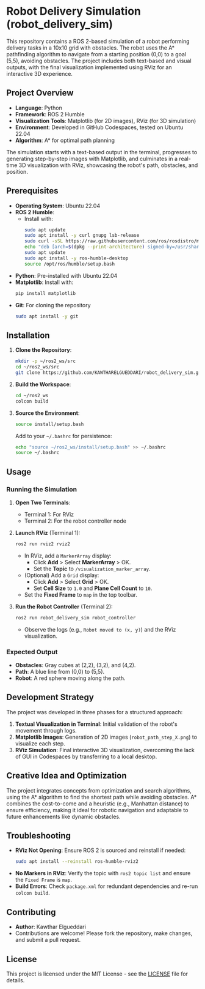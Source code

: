 # Robot Delivery Simulation (robot_delivery_sim)

This repository contains a ROS 2-based simulation of a robot performing delivery tasks in a 10x10 grid with obstacles. The robot uses the A* pathfinding algorithm to navigate from a starting position (0,0) to a goal (5,5), avoiding obstacles. The project includes both text-based and visual outputs, with the final visualization implemented using RViz for an interactive 3D experience.

## Project Overview

- **Language**: Python
- **Framework**: ROS 2 Humble
- **Visualization Tools**: Matplotlib (for 2D images), RViz (for 3D simulation)
- **Environment**: Developed in GitHub Codespaces, tested on Ubuntu 22.04
- **Algorithm**: A* for optimal path planning

The simulation starts with a text-based output in the terminal, progresses to generating step-by-step images with Matplotlib, and culminates in a real-time 3D visualization with RViz, showcasing the robot's path, obstacles, and position.

## Prerequisites

- **Operating System**: Ubuntu 22.04
- **ROS 2 Humble**:
  - Install with:
    ```bash
    sudo apt update
    sudo apt install -y curl gnupg lsb-release
    sudo curl -sSL https://raw.githubusercontent.com/ros/rosdistro/master/ros.key -o /usr/share/keyrings/ros-archive-keyring.gpg
    echo "deb [arch=$(dpkg --print-architecture) signed-by=/usr/share/keyrings/ros-archive-keyring.gpg] http://packages.ros.org/ros2/ubuntu $(lsb_release -cs) main" | sudo tee /etc/apt/sources.list.d/ros2.list > /dev/null
    sudo apt update
    sudo apt install -y ros-humble-desktop
    source /opt/ros/humble/setup.bash
    ```
- **Python**: Pre-installed with Ubuntu 22.04
- **Matplotlib**: Install with:
  ```bash
  pip install matplotlib
  ```
- **Git**: For cloning the repository
  ```bash
  sudo apt install -y git
  ```

## Installation

1. **Clone the Repository**:
   ```bash
   mkdir -p ~/ros2_ws/src
   cd ~/ros2_ws/src
   git clone https://github.com/KAWTHARELGUEDDARI/robot_delivery_sim.git
   ```

2. **Build the Workspace**:
   ```bash
   cd ~/ros2_ws
   colcon build
   ```

3. **Source the Environment**:
   ```bash
   source install/setup.bash
   ```
   Add to your `~/.bashrc` for persistence:
   ```bash
   echo "source ~/ros2_ws/install/setup.bash" >> ~/.bashrc
   source ~/.bashrc
   ```

## Usage

### Running the Simulation

1. **Open Two Terminals**:
   - Terminal 1: For RViz
   - Terminal 2: For the robot controller node

2. **Launch RViz** (Terminal 1):
   ```bash
   ros2 run rviz2 rviz2
   ```
   - In RViz, add a `MarkerArray` display:
     - Click **Add** > Select **MarkerArray** > OK.
     - Set the **Topic** to `/visualization_marker_array`.
   - (Optional) Add a `Grid` display:
     - Click **Add** > Select **Grid** > OK.
     - Set **Cell Size** to `1.0` and **Plane Cell Count** to `10`.
   - Set the **Fixed Frame** to `map` in the top toolbar.

3. **Run the Robot Controller** (Terminal 2):
   ```bash
   ros2 run robot_delivery_sim robot_controller
   ```
   - Observe the logs (e.g., `Robot moved to (x, y)`) and the RViz visualization.

### Expected Output
- **Obstacles**: Gray cubes at (2,2), (3,2), and (4,2).
- **Path**: A blue line from (0,0) to (5,5).
- **Robot**: A red sphere moving along the path.

## Development Strategy

The project was developed in three phases for a structured approach:
1. **Textual Visualization in Terminal**: Initial validation of the robot's movement through logs.
2. **Matplotlib Images**: Generation of 2D images (`robot_path_step_X.png`) to visualize each step.
3. **RViz Simulation**: Final interactive 3D visualization, overcoming the lack of GUI in Codespaces by transferring to a local desktop.

## Creative Idea and Optimization
The project integrates concepts from optimization and search algorithms, using the A* algorithm to find the shortest path while avoiding obstacles. A* combines the cost-to-come and a heuristic (e.g., Manhattan distance) to ensure efficiency, making it ideal for robotic navigation and adaptable to future enhancements like dynamic obstacles.

## Troubleshooting
- **RViz Not Opening**: Ensure ROS 2 is sourced and reinstall if needed:
  ```bash
  sudo apt install --reinstall ros-humble-rviz2
  ```
- **No Markers in RViz**: Verify the topic with `ros2 topic list` and ensure the `Fixed Frame` is `map`.
- **Build Errors**: Check `package.xml` for redundant dependencies and re-run `colcon build`.

## Contributing
- **Author**: Kawthar Elgueddari
- Contributions are welcome! Please fork the repository, make changes, and submit a pull request.

## License
This project is licensed under the MIT License - see the [LICENSE](LICENSE) file for details.
